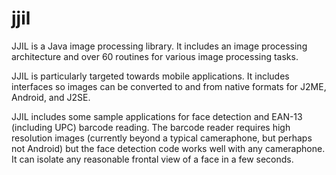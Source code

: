 # jjil
JJIL is a Java image processing library.
It includes an image processing architecture and over 60 routines for various image processing tasks.

JJIL is particularly targeted towards mobile applications.
It includes interfaces so images can be converted to and from native formats for J2ME, Android, and J2SE.

JJIL includes some sample applications for face detection and EAN-13 (including UPC) barcode reading.
The barcode reader requires high resolution images (currently beyond a typical cameraphone, but perhaps not Android) but the face detection code works well with any cameraphone.
It can isolate any reasonable frontal view of a face in a few seconds.
